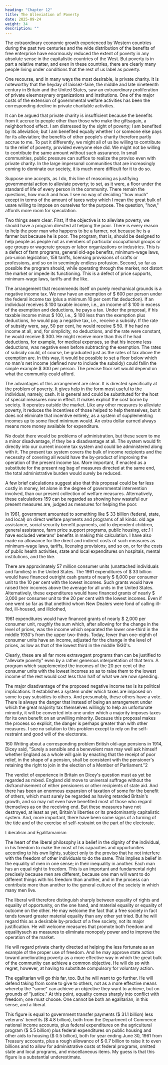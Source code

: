 ```yaml
---
heading: "Chapter 12"
title: The Alleviation of Poverty
date: 2025-09-24
weight: 34
description: ""
---
```




The extraordinary economic growth experienced by Western countries during the past two centuries and the wide distribution of the benefits of free enterprise have enormously reduced the extent of poverty in any absolute sense in the capitalistic countries of the West. But poverty is in part a relative matter, and even in these countries, there are clearly many people living under conditions that the rest of us label as poverty.

One recourse, and in many ways the most desirable, is private charity. It is noteworthy that the heyday of laissez-faire, the middle and late nineteenth century in Britain and the United States, saw an extraordinary proliferation of private eleemosynary organizations and institutions. One of the major costs of the extension of governmental welfare activities has been the corresponding decline in private charitable activities.

 It can be argued that private charity is insufficient because the benefits
from it accrue to people other than those who make the giftsagain, a
neighborhood effect. I am distressed by the sight of poverty; I am benefited by
its alleviation; but I am benefited equally whether I or someone else pays for its
alleviation; the benefits of other people's charity therefore partly accrue to me.
To put it differently, we might all of us be willing to contribute to the relief of
poverty, provided everyone else did. We might not be willing to contribute the
same amount without such assurance. In small communities, public pressure can
suffice to realize the proviso even with private charity. In the large impersonal
communities that are increasingly coming to dominate our society, it is much
more difficult for it to do so.

 Suppose one accepts, as I do, this line of reasoning as justifying
governmental action to alleviate poverty; to set, as it were, a floor under the
standard of life of every person in the community. There remain the questions,
how much and how. I see no way of deciding ''how much" except in terms of the
amount of taxes weby which I mean the great bulk of usare willing to impose on
ourselves for the purpose. The question, "how," affords more room for
speculation.

 Two things seem clear. First, if the objective is to alleviate poverty, we
should have a program directed at helping the poor. There is every reason to
help the poor man who happens to be a farmer, not because he is a farmer but
because he is poor. The program, that is, should be designed to help people as
people not as members of particular occupational groups or age groups or wagerate groups or labor organizations or industries. This is a defect of farm
programs, general old-age benefits, minimum-wage laws, pro-union legislation, 
158
tariffs, licensing provisions of crafts or professions, and so on in seemingly
endless profusion. Second, so far as possible the program should, while
operating through the market, not distort the market or impede its functioning.
This is a defect of price supports, minimum-wage laws, tariffs and the like.

 The arrangement that recommends itself on purely mechanical grounds is
a negative income tax. We now have an exemption of $ 600 per person under
the federal income tax (plus a minimum 10 per cent flat deduction). If an
individual receives $ 100 taxable income, i.e., an income of $ 100 in excess of
the exemption and deductions, he pays a tax. Under the proposal, if his taxable
income minus $ 100, i.e., $ 100 less than the exemption plus deductions, he
would pay a negative tax, i.e., receive a subsidy. If the rate of subsidy were, say,
50 per cent, he would receive $ 50. If he had no income at all, and, for
simplicity, no deductions, and the rate were constant, he would receive $ 300.
He might receive more than this if he had deductions, for example, for medical
expenses, so that his income less deductions, was negative even before
subtracting the exemption. The rates of subsidy could, of course, be graduated
just as the rates of tax above the exemption are. In this way, it would be
possible to set a floor below which no man's net income (defined now to include
the subsidy) could fallin the simple example $ 300 per person. The precise floor
set would depend on what the community could afford.

 The advantages of this arrangement are clear. It is directed specifically at
the problem of poverty. It gives help in the form most useful to the individual,
namely, cash. It is general and could be substituted for the host of special
measures now in effect. It makes explicit the cost borne by society. It operates
outside the market. Like any other measures to alleviate poverty, it reduces the
incentives of those helped to help themselves, but it does not eliminate that
incentive entirely, as a system of supplementing incomes up to some fixed
minimum would. An extra dollar earned always means more money available for
expenditure.

 No doubt there would be problems of administration, but these seem to
me a minor disadvantage, if they be a disadvantage at all. The system would fit
directly into our current income tax system and could be administered along with
it. The present tax system covers the bulk of income recipients and the necessity
of covering all would have the by-product of improving the operation of the
present income tax. More important, if enacted as a substitute for the present
rag bag of measures directed at the same end, the total administrative burden
would surely be reduced.

 A few brief calculations suggest also that this proposal could be far less
costly in money, let alone in the degree of governmental intervention involved,
than our present collection of welfare measures. Alternatively, these calculations 
159
can be regarded as showing how wasteful our present measures are, judged as
measures for helping the poor.

 In 1961, government amounted to something like $ 33 billion (federal,
state, and local) on direct welfare payments and programs of all kinds: old age
assistance, social security benefit payments, aid to dependent children, general
assistance, farm price support programs, public housing, etc.1 I have excluded
veterans' benefits in making this calculation. I have also made no allowance for
the direct and indirect costs of such measures as minimum-wage laws, tariffs,
licensing provisions, and so on, or for the costs of public health activities, state
and local expenditures on hospitals, mental institutions, and the like.

 There are approximately 57 million consumer units (unattached individuals
and families) in the United States. The 1961 expenditures of $ 33 billion would
have financed outright cash grants of nearly $ 6,000 per consumer unit to the 10
per cent with the lowest incomes. Such grants would have raised their incomes
above the average for all units in the United States. Alternatively, these
expenditures would have financed grants of nearly $ 3,000 per consumer unit to
the 20 per cent with the lowest incomes. Even if one went so far as that onethird whom New Dealers were fond of calling ill-fed, ill-housed, and illclothed,


1961 expenditures would have financed grants of nearly $ 2,000 per consumer
unit, roughly the sum which, after allowing for the change in the level of prices,
was the income which separated the lower one-third in the middle 1930's from
the upper two-thirds. Today, fewer than one-eighth of consumer units have an
income, adjusted for the change in the level of prices, as low as that of the
lowest third in the middle 1930's.

 Clearly, these are all far more extravagant programs than can be justified
to "alleviate poverty" even by a rather generous interpretation of that term. A
program which supplemented the incomes of the 20 per cent of the consumer
units with the lowest incomes so as to raise them to the lowest income of the
rest would cost less than half of what we are now spending.

 The major disadvantage of the proposed negative income tax is its
political implications. It establishes a system under which taxes are imposed on
some to pay subsidies to others. And presumably, these others have a vote.
There is always the danger that instead of being an arrangement under which
the great majority tax themselves willingly to help an unfortunate minority, it will
be converted into one under which a majority imposes taxes for its own benefit
on an unwilling minority. Because this proposal makes the process so explicit,
the danger is perhaps greater than with other measures. I see no solution to this
problem except to rely on the self-restraint and good will of the electorate.
 
160
 Writing about a corresponding problem British old-age pensions in 1914,
Dicey said, "Surely a sensible and a benevolent man may well ask himself
whether England as a whole will gain by enacting that the receipt of poor relief,
in the shape of a pension, shall be consistent with the pensioner's retaining the
right to join in the election of a Member of Parliament."2


 The verdict of experience in Britain on Dicey's question must as yet be
regarded as mixed. England did move to universal suffrage without the
disfranchisement of either pensioners or other recipients of state aid. And there
has been an enormous expansion of taxation of some for the benefit of others,
which must surely be regarded as having retarded Britain's growth, and so may
not even have benefited most of those who regard themselves as on the
receiving end. But these measures have not destroyed, at least as yet, Britain's
liberties or its predominantly capitalistic system. And, more important, there have
been some signs of a turning of the tide and of the exercise of self-restraint on
the part of the electorate.

Liberalism and Egalitamanism

 The heart of the liberal philosophy is a belief in the dignity of the
individual, in his freedom to make the most of his capacities and opportunities
according to his own lights, subject only to the proviso that he not interfere with
the freedom of other individuals to do the same. This implies a belief in the
equality of men in one sense; in their inequality in another. Each man has an
equal right to freedom. This is an important and fundamental right precisely
because men are different, because one man will want to do different things with
his freedom than another, and in the process can contribute more than another
to the general culture of the society in which many men live.

 The liberal will therefore distinguish sharply between equality of rights and
equality of opportunity, on the one hand, and material equality or equality of
outcome on the other. He may welcome the fact that a free society in fact tends
toward greater material equality than any other yet tried. But he will regard this
as a desirable by-product of a free society, not its major justification. He will
welcome measures that promote both freedom and equalitysuch as measures to
eliminate monopoly power and to improve the operation of the market. 

He will
regard private charity directed at helping the less fortunate as an example of the
proper use of freedom. And he may approve state action toward ameliorating
poverty as a more effective way in which the great bulk of the community can
achieve a common objective. He will do so with regret, however, at having to
substitute compulsory for voluntary action.

The egalitarian will go this far, too. But he will want to go further. He will
defend taking from some to give to others, not as a more effective means  whereby the "some" can achieve an objective they want to achieve, but on grounds of "justice." At this point, equality comes sharply into conflict with
freedom; one must choose. One cannot be both an egalitarian, in this sense, and
a liberal.

This figure is equal to government transfer payments ($ 31.1 billion) less veterans' benefits ($ 4.8 billion), both from the Department of Commerce national income accounts, plus federal expenditures on the agricultural program ($ 5.5 billion) plus federal expenditures on public housing and other aids to housing ($ 0.5 billion), both for year ending June 30, 1961 from Treasury accounts, plus a rough allowance of $ 0.7 billion to raise it to even billions and to allow for administrative costs ot federal programs, omitted state and local programs, and miscellaneous items. My guess is that this figure is a substantial underestimate.

<!--  A. V. Dicey, Law and Public Opinion in England, (2d ed., London: Macmillan,
1914), p. xxxv. --> 